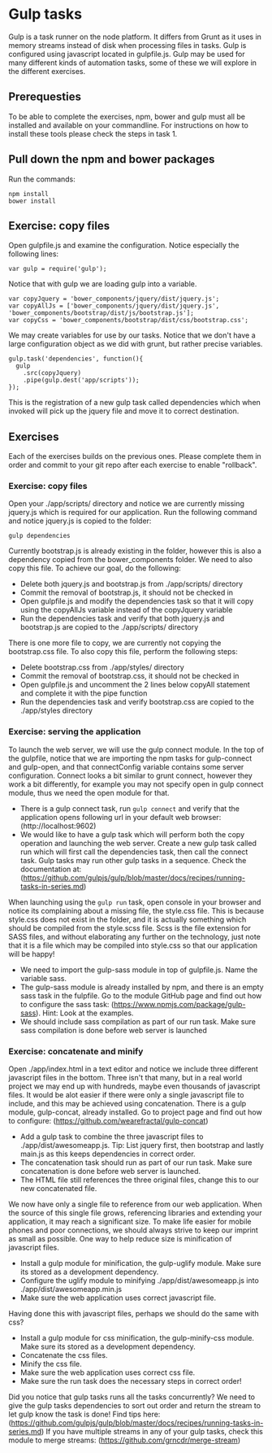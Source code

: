 # Gulp tasks
Gulp is a task runner on the node platform. It differs from Grunt as it uses in memory streams instead of disk when processing files in tasks.
Gulp is configured using javascript located in gulpfile.js.
Gulp may be used for many different kinds of automation tasks, some of these we will explore in the different exercises.

## Prerequesties
To be able to complete the exercises, npm, bower and gulp must all be installed and available on your commandline.
For instructions on how to install these tools please check the steps in task 1.

## Pull down the npm and bower packages
Run the commands:

```
npm install
bower install
```

## Exercise: copy files
Open gulpfile.js and examine the configuration. Notice especially the following lines:

`var gulp = require('gulp');`

Notice that with gulp we are loading gulp into a variable.

```
var copyJquery = 'bower_components/jquery/dist/jquery.js';
var copyAllJs = ['bower_components/jquery/dist/jquery.js', 'bower_components/bootstrap/dist/js/bootstrap.js'];
var copyCss = 'bower_components/bootstrap/dist/css/bootstrap.css';
```

We may create variables for use by our tasks. Notice that we don't have a large configuration object as we did with grunt, but rather precise variables.

```
gulp.task('dependencies', function(){
  gulp
    .src(copyJquery)
    .pipe(gulp.dest('app/scripts'));
});
```

This is the registration of a new gulp task called dependencies which when invoked will pick up the jquery file and move it to correct destination.

## Exercises
Each of the exercises builds on the previous ones. Please complete them in order and commit to your git repo after each exercise to enable "rollback".

### Exercise: copy files
Open your ./app/scripts/ directory and notice we are currently missing jquery.js which is required for our application.
Run the following command and notice jquery.js is copied to the folder:

`gulp dependencies`

Currently bootstrap.js is already existing in the folder, however this is also a dependency copied from the bower_components folder. We need to also copy this file. To achieve our goal, do the following:
* Delete both jquery.js and bootstrap.js from ./app/scripts/ directory
* Commit the removal of bootstrap.js, it should not be checked in
* Open gulpfile.js and modify the dependencies task so that it will copy using the copyAllJs variable instead of the copyJquery variable
* Run the dependencies task and verify that both jquery.js and bootstrap.js are copied to the ./app/scripts/ directory

There is one more file to copy, we are currently not copying the bootstrap.css file. To also copy this file, perform the following steps:
* Delete bootstrap.css from ./app/styles/ directory
* Commit the removal of bootstrap.css, it should not be checked in
* Open gulpfile.js and uncomment the 2 lines below copyAll statement and complete it with the pipe function
* Run the dependencies task and verify bootstrap.css are copied to the ./app/styles directory

### Exercise: serving the application
To launch the web server, we will use the gulp connect module.
In the top of the gulpfile, notice that we are importing the npm tasks for gulp-connect and gulp-open, and that connectConfig variable contains some server configuration.
Connect looks a bit similar to grunt connect, however they work a bit differently, for example you may not specify open in gulp connect module, thus we need the open module for that.

* There is a gulp connect task, run `gulp connect` and verify that the application opens following url in your default web browser: (http://localhost:9602)
* We would like to have a gulp task which will perform both the copy operation and launching the web server. Create a new gulp task called run which will first call the dependencies task, then call the connect task. Gulp tasks may run other gulp tasks in a sequence. Check the documentation at: (https://github.com/gulpjs/gulp/blob/master/docs/recipes/running-tasks-in-series.md)

When launching using the `gulp run` task, open console in your browser and notice its complaining about a missing file, the style.css file.
This is because style.css does not exist in the folder, and it is actually something which should be compiled from the style.scss file.
Scss is the file extension for SASS files, and without elaborating any further on the technology, just note that it is a file which may be compiled into style.css so that our application will be happy!

* We need to import the gulp-sass module in top of gulpfile.js. Name the variable sass.
* The gulp-sass module is already installed by npm, and there is an empty sass task in the fulpfile. Go to the module GitHub page and find out how to configure the sass task: (https://www.npmjs.com/package/gulp-sass). Hint: Look at the examples.
* We should include sass compilation as part of our run task. Make sure sass compilation is done before web server is launched

### Exercise: concatenate and minify
Open ./app/index.html in a text editor and notice we include three different javascript files in the bottom.
Three isn't that many, but in a real world project we may end up with hundreds, maybe even thousands of javascript files.
It would be alot easier if there were only a single javascript file to include, and this may be achieved using concatenation.
There is a gulp module, gulp-concat, already installed. Go to project page and find out how to configure: (https://github.com/wearefractal/gulp-concat)

* Add a gulp task to combine the three javascript files to ./app/dist/awesomeapp.js. Tip: List jquery first, then bootstrap and lastly main.js as this keeps dependencies in correct order.
* The concatenation task should run as part of our run task. Make sure concatenation is done before web server is launched.
* The HTML file still references the three original files, change this to our new concatenated file.

We now have only a single file to reference from our web application. When the source of this single file grows, referencing libraries and extending your application, it may reach a significant size.
To make life easier for mobile phones and poor connections, we should always strive to keep our imprint as small as possible. One way to help reduce size is minification of javascript files.

* Install a gulp module for minification, the gulp-uglify module. Make sure its stored as a development dependency.
* Configure the uglify module to minifying ./app/dist/awesomeapp.js into ./app/dist/awesomeapp.min.js
* Make sure the web application uses correct javascript file.

Having done this with javascript files, perhaps we should do the same with css?

* Install a gulp module for css minification, the gulp-minify-css module. Make sure its stored as a development dependency.
* Concatenate the css files.
* Minify the css file.
* Make sure the web application uses correct css file.
* Make sure the run task does the necessary steps in correct order!

Did you notice that gulp tasks runs all the tasks concurrently? We need to give the gulp tasks dependencies to sort out order and return the stream to let gulp know the task is done! Find tips here: (https://github.com/gulpjs/gulp/blob/master/docs/recipes/running-tasks-in-series.md)
If you have multiple streams in any of your gulp tasks, check this module to merge streams: (https://github.com/grncdr/merge-stream)